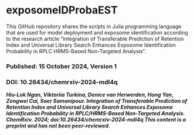 # exposomeIDProbaEST
This GitHub repository shares the scripts in Julia programming language that are used for model deployment and exposome identification according to the research article "Integration of Transferable Prediction of Retention Index and Universal Library Search Enhances Exposome Identification Probability in RPLC HRMS-Based Non-Targeted Analysis".
### Published: 15 October 2024, Version 1
### DOI: 10.26434/chemrxiv-2024-mdl4q
***Hiu-Lok Ngan, Viktoriia Turkina, Denice van Herwerden, Hong Yan, Zongwei Cai, Saer Samanipour. Integration of Transferable Prediction of Retention Index and Universal Library Search Enhances Exposome Identification Probability in RPLC/HRMS-Based Non-Targeted Analysis. ChemRxiv. 2024; doi:10.26434/chemrxiv-2024-mdl4q  This content is a preprint and has not been peer-reviewed.***